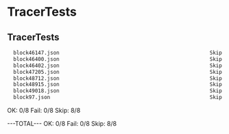 TracerTests
===
## TracerTests
```diff
  block46147.json                                                 Skip
  block46400.json                                                 Skip
  block46402.json                                                 Skip
  block47205.json                                                 Skip
  block48712.json                                                 Skip
  block48915.json                                                 Skip
  block49018.json                                                 Skip
  block97.json                                                    Skip
```
OK: 0/8 Fail: 0/8 Skip: 8/8

---TOTAL---
OK: 0/8 Fail: 0/8 Skip: 8/8
